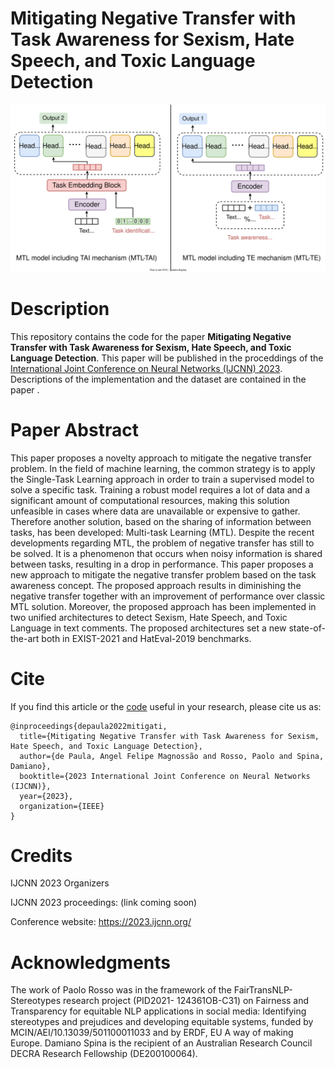 # Mitigating Negative Transfer with Task Awareness for Sexism, Hate Speech, and Toxic Language Detection

<img src=".\Figures\MTL-models.svg">

# Description
This repository contains the code for the paper **Mitigating Negative Transfer with Task Awareness for Sexism, Hate Speech, and Toxic Language Detection**. 
This paper will be published in the proceddings of the [International Joint Conference on Neural Networks (IJCNN) 2023](https://2023.ijcnn.org/). Descriptions of the implementation and the dataset are contained in the paper <!-- [article](proceedining link) -->.

# Paper Abstract
This paper proposes a novelty approach to mitigate the negative transfer problem. In the field of machine learning, the common strategy is to apply the Single-Task Learning approach in order to train a supervised model to solve a specific task. Training a robust model requires a lot of data and a significant amount of computational resources, making this solution unfeasible in cases where data are unavailable or expensive to gather. Therefore another solution, based on the sharing of information between tasks, has been developed: Multi-task Learning (MTL). Despite the recent developments regarding MTL, the problem of negative transfer has still to be solved. It is a phenomenon that occurs when noisy information is shared between tasks, resulting in a drop in performance. This paper proposes a new approach to mitigate the negative transfer problem based on the task awareness concept. The proposed approach results in diminishing the negative transfer together with an improvement of performance over classic MTL solution. Moreover, the proposed approach has been implemented in two unified architectures to detect Sexism, Hate Speech, and Toxic Language in text comments. The proposed architectures set a new state-of-the-art both in EXIST-2021 and HatEval-2019 benchmarks.

# Cite
If you find this article <!-- [article](proceedining link) --> or the [code](https://github.com/AngelFelipeMP/Mitigating-Negative-Transfer-with-Task-Awareness) useful in your research, please cite us as:

```
@inproceedings{depaula2022mitigati,
  title={Mitigating Negative Transfer with Task Awareness for Sexism, Hate Speech, and Toxic Language Detection},
  author={de Paula, Angel Felipe Magnossão and Rosso, Paolo and Spina, Damiano},
  booktitle={2023 International Joint Conference on Neural Networks (IJCNN)},
  year={2023},
  organization={IEEE}
}
```

# Credits
IJCNN 2023 Organizers

IJCNN 2023 proceedings: (link coming soon)

Conference website: https://2023.ijcnn.org/

# Acknowledgments
The work of Paolo Rosso was in the framework of
the FairTransNLP-Stereotypes research project (PID2021-
124361OB-C31) on Fairness and Transparency for equitable
NLP applications in social media: Identifying stereotypes
and prejudices and developing equitable systems, funded by
MCIN/AEI/10.13039/501100011033 and by ERDF, EU A way
of making Europe. Damiano Spina is the recipient of an
Australian Research Council DECRA Research Fellowship
(DE200100064).